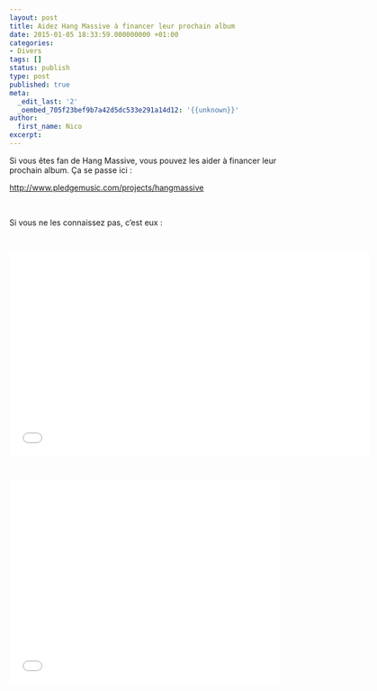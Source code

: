 ```yaml
---
layout: post
title: Aidez Hang Massive à financer leur prochain album
date: 2015-01-05 18:33:59.000000000 +01:00
categories:
- Divers
tags: []
status: publish
type: post
published: true
meta:
  _edit_last: '2'
  _oembed_705f23bef9b7a42d5dc533e291a14d12: '{{unknown}}'
author:
  first_name: Nico
excerpt:
---
```

<p>Si vous êtes fan de Hang Massive, vous pouvez les aider à financer leur prochain album. Ça se passe ici :</p>
<p><a href="http://www.pledgemusic.com/projects/hangmassive">http://www.pledgemusic.com/projects/hangmassive</a></p>
<p>&nbsp;</p>
<p>Si vous ne les connaissez pas, c’est eux :</p>
<p>&nbsp;</p>
<p><iframe width="640" height="360" src="//www.youtube.com/embed/xk3BvNLeNgw?rel=0" frameborder="0" allowfullscreen></iframe></p>
<p>&nbsp;</p>
<p><iframe width="480" height="360" src="//www.youtube.com/embed/Z_DhNLCyVss?rel=0" frameborder="0" allowfullscreen></iframe></p>
